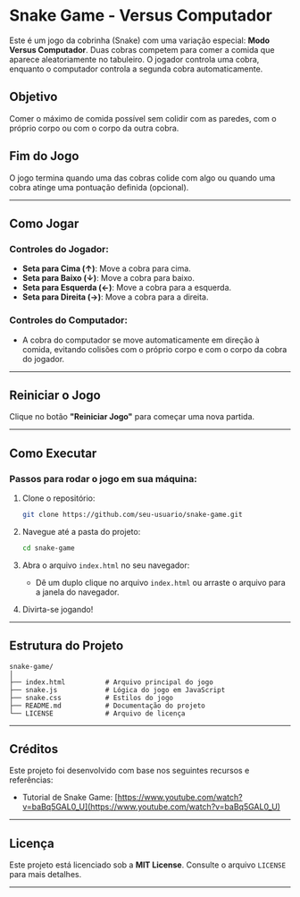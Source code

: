 

# Snake Game - Versus Computador

Este é um jogo da cobrinha (Snake) com uma variação especial: **Modo Versus Computador**. Duas cobras competem para comer a comida que aparece aleatoriamente no tabuleiro. O jogador controla uma cobra, enquanto o computador controla a segunda cobra automaticamente.

## Objetivo
Comer o máximo de comida possível sem colidir com as paredes, com o próprio corpo ou com o corpo da outra cobra.

## Fim do Jogo
O jogo termina quando uma das cobras colide com algo ou quando uma cobra atinge uma pontuação definida (opcional).

---

## Como Jogar

### Controles do Jogador:

- **Seta para Cima (↑)**: Move a cobra para cima.
- **Seta para Baixo (↓)**: Move a cobra para baixo.
- **Seta para Esquerda (←)**: Move a cobra para a esquerda.
- **Seta para Direita (→)**: Move a cobra para a direita.

### Controles do Computador:
- A cobra do computador se move automaticamente em direção à comida, evitando colisões com o próprio corpo e com o corpo da cobra do jogador.

---

## Reiniciar o Jogo
Clique no botão **"Reiniciar Jogo"** para começar uma nova partida.

---

## Como Executar

### Passos para rodar o jogo em sua máquina:

1. Clone o repositório:
   ```bash
   git clone https://github.com/seu-usuario/snake-game.git
   ```

2. Navegue até a pasta do projeto:
   ```bash
   cd snake-game
   ```

3. Abra o arquivo `index.html` no seu navegador:
   - Dê um duplo clique no arquivo `index.html` ou arraste o arquivo para a janela do navegador.

4. Divirta-se jogando!

---

## Estrutura do Projeto

```plaintext
snake-game/
│
├── index.html          # Arquivo principal do jogo
├── snake.js            # Lógica do jogo em JavaScript
├── snake.css           # Estilos do jogo
├── README.md           # Documentação do projeto
└── LICENSE             # Arquivo de licença
```

---

## Créditos

Este projeto foi desenvolvido com base nos seguintes recursos e referências:

- Tutorial de Snake Game: [https://www.youtube.com/watch?v=baBq5GAL0_U](https://www.youtube.com/watch?v=baBq5GAL0_U)

---

## Licença

Este projeto está licenciado sob a **MIT License**. Consulte o arquivo `LICENSE` para mais detalhes.

---

